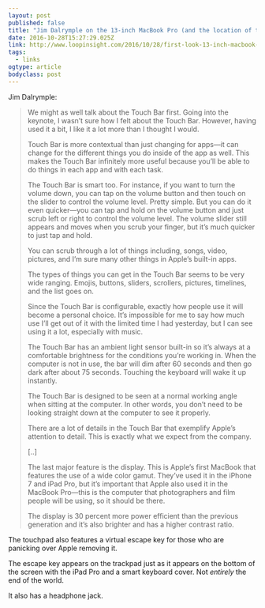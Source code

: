 ```yaml
---
layout: post 
published: false 
title: "Jim Dalrymple on the 13-inch MacBook Pro (and the location of the escape key)" 
date: 2016-10-28T15:27:29.025Z 
link: http://www.loopinsight.com/2016/10/28/first-look-13-inch-macbook-pro/ 
tags:
  - links
ogtype: article 
bodyclass: post 
---
```


Jim Dalrymple:

> We might as well talk about the Touch Bar first. Going into the keynote, I wasn’t sure how I felt about the Touch Bar. However, having used it a bit, I like it a lot more than I thought I would.
> 
> Touch Bar is more contextual than just changing for apps—it can change for the different things you do inside of the app as well. This makes the Touch Bar infinitely more useful because you’ll be able to do things in each app and with each task.
> 
> The Touch Bar is smart too. For instance, if you want to turn the volume down, you can tap on the volume button and then touch on the slider to control the volume level. Pretty simple. But you can do it even quicker—you can tap and hold on the volume button and just scrub left or right to control the volume level. The volume slider still appears and moves when you scrub your finger, but it’s much quicker to just tap and hold.
> 
> You can scrub through a lot of things including, songs, video, pictures, and I’m sure many other things in Apple’s built-in apps.
> 
> The types of things you can get in the Touch Bar seems to be very wide ranging. Emojis, buttons, sliders, scrollers, pictures, timelines, and the list goes on.
> 
> Since the Touch Bar is configurable, exactly how people use it will become a personal choice. It’s impossible for me to say how much use I’ll get out of it with the limited time I had yesterday, but I can see using it a lot, especially with music.
> 
> The Touch Bar has an ambient light sensor built-in so it’s always at a comfortable brightness for the conditions you’re working in. When the computer is not in use, the bar will dim after 60 seconds and then go dark after about 75 seconds. Touching the keyboard will wake it up instantly.
> 
> The Touch Bar is designed to be seen at a normal working angle when sitting at the computer. In other words, you don’t need to be looking straight down at the computer to see it properly.
> 
> There are a lot of details in the Touch Bar that exemplify Apple’s attention to detail. This is exactly what we expect from the company.
> 
> [..]
> 
> The last major feature is the display. This is Apple’s first MacBook that features the use of a wide color gamut. They’ve used it in the iPhone 7 and iPad Pro, but it’s important that Apple also used it in the MacBook Pro—this is the computer that photographers and film people will be using, so it should be there.
> 
> The display is 30 percent more power efficient than the previous generation and it’s also brighter and has a higher contrast ratio.

The touchpad also features a virtual escape key for those who are panicking over Apple removing it. 

The escape key appears on the trackpad just as it appears on the bottom of the screen with the iPad Pro and a smart keyboard cover. Not _entirely_ the end of the world.

It also has a headphone jack.